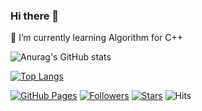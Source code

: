 ### Hi there 👋

<!--
**LimNakHyun/LimNakHyun** is a ✨ _special_ ✨ repository because its `README.md` (this file) appears on your GitHub profile.

Here are some ideas to get you started:

- 🔭 I’m currently working on ...
- 🌱 I’m currently learning ...
- 👯 I’m looking to collaborate on ...
- 🤔 I’m looking for help with ...
- 💬 Ask me about ...
- 📫 How to reach me: ...
- 😄 Pronouns: ...
- ⚡ Fun fact: ...
-->

🌱 I’m currently learning Algorithm for C++

![Anurag's GitHub stats](https://github-readme-stats.vercel.app/api?username=LimNakHyun&show_icons=true&theme=tokyonight&layout=compact&locale=kr)

[![Top Langs](https://github-readme-stats.vercel.app/api/top-langs/?username=LimNakHyun&show_icons=true&theme=tokyonight&layout=compact&locale=kr)](https://github.com/anuraghazra/github-readme-stats)

[![GitHub Pages](https://img.shields.io/badge/-GitHub%20Pages-6495ED?logo=Github)](https://LimNakHyun.github.io/)
[![Followers](https://img.shields.io/github/followers/LimNakHyun)](https://github.com/LimNakHyun?tab=followers)
[![Stars](https://img.shields.io/github/stars/LimNakHyun)](https://github.com/LimNakHyun?tab=stars)
![Hits](https://hits.seeyoufarm.com/api/count/incr/badge.svg?url=https%3A%2F%2Fgithub.com%2FLimNakHyun%2Fhit-counter)
